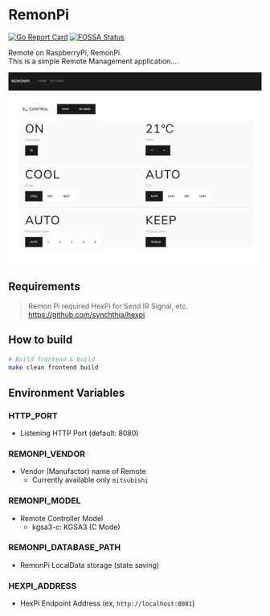 RemonPi
=========================================

[![Go Report Card](https://goreportcard.com/badge/github.com/synchthia/remonpi)](https://goreportcard.com/report/github.com/synchthia/remonpi)
[![FOSSA Status](https://app.fossa.com/api/projects/git%2Bgithub.com%2Fsynchthia%2Fremonpi.svg?type=shield)](https://app.fossa.com/projects/git%2Bgithub.com%2Fsynchthia%2Fremonpi?ref=badge_shield)

Remote on RaspberryPi, RemonPi.  \
This is a simple Remote Management application....

![ScreenShot](https://raw.githubusercontent.com/synchthia/remonpi/master/docs/images/screenshot.png)

## Requirements
> Remon Pi required HexPi for Send IR Signal, etc.  \
> https://github.com/synchthia/hexpi

## How to build
```bash
# Build frontend & build
make clean frontend build
```

## Environment Variables
### HTTP_PORT
* Listening HTTP Port (default: 8080)

### REMONPI_VENDOR
* Vendor (Manufactor) name of Remote
    * Currently available only `mitsubishi`

### REMONPI_MODEL
* Remote Controller Model
    * kgsa3-c: KGSA3 (C Mode)

### REMONPI_DATABASE_PATH
* RemonPi LocalData storage (state saving)

### HEXPI_ADDRESS
* HexPi Endpoint Address (ex, `http://localhost:8081`)
